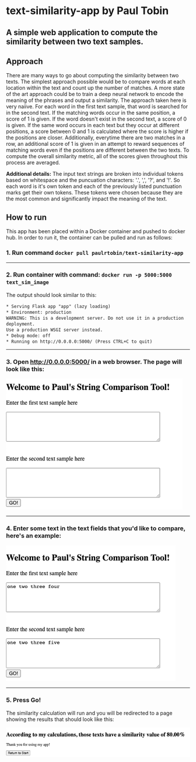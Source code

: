 # text-similarity-app by Paul Tobin
## A simple web application to compute the similarity between two text samples. 

## Approach
There are many ways to go about computing the similarity between two texts. The simplest approach possible would be to compare words at each location within the text and count up the number of matches. A more state of the art approach could be to train a deep neural network to encode the meaning of the phrases and output a similarity. The approach taken here is very naiive. For each word in the first text sample, that word is searched for in the second text. If the matching words occur in the same position, a score of 1 is given. If the word doesn't exist in the second text, a score of 0 is given. If the same word occurs in each text but they occur at different positions, a score between 0 and 1 is calculated where the score is higher if the positions are closer. Additionally, everytime there are two matches in a row, an additional score of 1 is given in an attempt to reward sequences of matching words even if the positions are different between the two texts. To compute the overall similarity metric, all of the scores given throughout this process are averaged. 

**Additional details:** The input text strings are broken into individual tokens based on whitespace and the puncuation characters: '.', ',', '?', and '!'. So each word is it's own token and each of the previously listed punctuation marks get their own tokens. These tokens were chosen because they are the most common and significantly impact the meaning of the text.  

## How to run
This app has been placed within a Docker container and pushed to docker hub. In order to run it, the container can be pulled and run as follows: 

### 1. **Run command** `docker pull paulrtobin/text-similarity-app`

---

### 2. **Run container with command:** `docker run -p 5000:5000 text_sim_image`

The output should look similar to this:

   ```
 * Serving Flask app "app" (lazy loading)
 * Environment: production
   WARNING: This is a development server. Do not use it in a production deployment.
   Use a production WSGI server instead.
 * Debug mode: off
 * Running on http://0.0.0.0:5000/ (Press CTRL+C to quit)
   ```

---

### 3. **Open http://0.0.0.0:5000/ in a web browser. The page will look like this:** 

![home_image](/docs/Home_page.png)

---

### 4. **Enter some text in the text fields that you'd like to compare, here's an example:**

![text_image](/docs/Entry_example.png)

---

### 5. **Press Go!**

The similarity calculation will run and you will be redirected to a page showing the results that should look like this: 

![GitHub Logo](/docs/Results_page.png)
